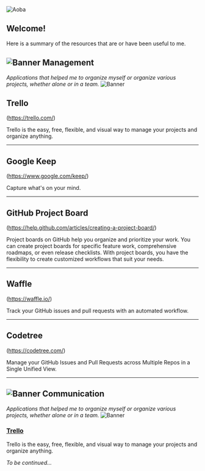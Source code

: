![Aoba](https://i.imgur.com/oPoMZHn.png)

Welcome!
-------------
Here is a summary of the resources that are or have been useful to me.


![Banner](https://i.imgur.com/Yr2oIlu.png)
Management
-------------
*Applications that helped me to organize myself or organize various projects, whether alone or in a team.*
![Banner](https://i.imgur.com/Yr2oIlu.png)

Trello
----------
(https://trello.com/)

Trello is the easy, free, flexible, and visual way to manage your projects and organize anything.

----------

Google Keep
-------------
(https://www.google.com/keep/)

Capture what's on your mind.

----------

GitHub Project Board
-------------
(https://help.github.com/articles/creating-a-project-board/)

Project boards on GitHub help you organize and prioritize your work. You can create project boards for specific feature work, comprehensive roadmaps, or even release checklists. With project boards, you have the flexibility to create customized workflows that suit your needs.

----------

Waffle
-------------
(https://waffle.io/)

Track your GitHub issues and pull requests with an automated workflow.

----------

Codetree
-------------
(https://codetree.com/)

Manage your GitHub Issues and Pull Requests across Multiple Repos in a Single Unified View.

----------

![Banner](https://i.imgur.com/Yr2oIlu.png)
Communication
-------------
*Applications that helped me to organize myself or organize various projects, whether alone or in a team.*
![Banner](https://i.imgur.com/Yr2oIlu.png)

### [Trello](https://trello.com/)

Trello is the easy, free, flexible, and visual way to manage your projects and organize anything.

*To be continued...* 
